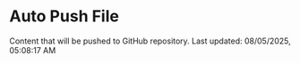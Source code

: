 # Auto Push File

Content that will be pushed to GitHub repository.
Last updated: 08/05/2025, 05:08:17 AM